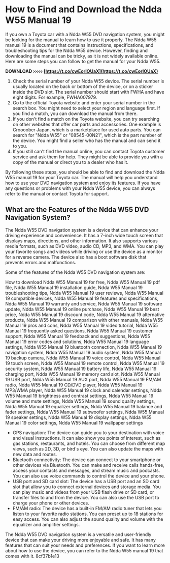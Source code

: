 
 
# How to Find and Download the Ndda W55 Manual 19
 
If you own a Toyota car with a Ndda W55 DVD navigation system, you might be looking for the manual to learn how to use it properly. The Ndda W55 manual 19 is a document that contains instructions, specifications, and troubleshooting tips for the Ndda W55 device. However, finding and downloading the manual can be tricky, as it is not widely available online. Here are some steps you can follow to get the manual for your Ndda W55.
 
**DOWNLOAD ››››› [https://t.co/cwEorIOUaX](https://t.co/cwEorIOUaX)**


 
1. Check the serial number of your Ndda W55 device. The serial number is usually located on the back or bottom of the device, or on a sticker inside the DVD slot. The serial number should start with FWHA and have eight digits. For example, FWHA007979.
2. Go to the official Toyota website and enter your serial number in the search box. You might need to select your region and language first. If you find a match, you can download the manual from there.
3. If you don't find a match on the Toyota website, you can try searching on other websites that offer car parts and accessories. One example is Croooober Japan, which is a marketplace for used auto parts. You can search for "Ndda W55" or "08545-00N21", which is the part number of the device. You might find a seller who has the manual and can send it to you.
4. If you still can't find the manual online, you can contact Toyota customer service and ask them for help. They might be able to provide you with a copy of the manual or direct you to a dealer who has it.

By following these steps, you should be able to find and download the Ndda W55 manual 19 for your Toyota car. The manual will help you understand how to use your DVD navigation system and enjoy its features. If you have any questions or problems with your Ndda W55 device, you can always refer to the manual or contact Toyota for support.
  
## What are the Features of the Ndda W55 DVD Navigation System?
 
The Ndda W55 DVD navigation system is a device that can enhance your driving experience and convenience. It has a 7-inch wide touch screen that displays maps, directions, and other information. It also supports various media formats, such as DVD video, audio CD, MP3, and WMA. You can play your favorite songs and videos while driving or use the device as a monitor for a reverse camera. The device also has a boot software disk that prevents errors and malfunctions.
 
Some of the features of the Ndda W55 DVD navigation system are:
 
How to download Ndda W55 Manual 19 for free,  Ndda W55 Manual 19 pdf file,  Ndda W55 Manual 19 installation guide,  Ndda W55 Manual 19 troubleshooting tips,  Ndda W55 Manual 19 user reviews,  Ndda W55 Manual 19 compatible devices,  Ndda W55 Manual 19 features and specifications,  Ndda W55 Manual 19 warranty and service,  Ndda W55 Manual 19 software update,  Ndda W55 Manual 19 online purchase,  Ndda W55 Manual 19 best price,  Ndda W55 Manual 19 discount code,  Ndda W55 Manual 19 alternative products,  Ndda W55 Manual 19 comparison with other manuals,  Ndda W55 Manual 19 pros and cons,  Ndda W55 Manual 19 video tutorial,  Ndda W55 Manual 19 frequently asked questions,  Ndda W55 Manual 19 customer support,  Ndda W55 Manual 19 feedback and suggestions,  Ndda W55 Manual 19 error codes and solutions,  Ndda W55 Manual 19 language settings,  Ndda W55 Manual 19 bluetooth connection,  Ndda W55 Manual 19 navigation system,  Ndda W55 Manual 19 audio system,  Ndda W55 Manual 19 backup camera,  Ndda W55 Manual 19 voice control,  Ndda W55 Manual 19 touch screen,  Ndda W55 Manual 19 remote control,  Ndda W55 Manual 19 security system,  Ndda W55 Manual 19 battery life,  Ndda W55 Manual 19 charging port,  Ndda W55 Manual 19 memory card slot,  Ndda W55 Manual 19 USB port,  Ndda W55 Manual 19 AUX port,  Ndda W55 Manual 19 FM/AM radio,  Ndda W55 Manual 19 CD/DVD player,  Ndda W55 Manual 19 MP3/WMA player,  Ndda W55 Manual 19 clock and calendar settings,  Ndda W55 Manual 19 brightness and contrast settings,  Ndda W55 Manual 19 volume and mute settings,  Ndda W55 Manual 19 sound quality settings,  Ndda W55 Manual 19 equalizer settings,  Ndda W55 Manual 19 balance and fader settings,  Ndda W55 Manual 19 subwoofer settings,  Ndda W55 Manual 19 speaker settings,  Ndda W55 Manual 19 display settings,  Ndda W55 Manual 19 color settings,  Ndda W55 Manual 19 wallpaper settings

- GPS navigation: The device can guide you to your destination with voice and visual instructions. It can also show you points of interest, such as gas stations, restaurants, and hotels. You can choose from different map views, such as 2D, 3D, or bird's eye. You can also update the maps with new data and routes.
- Bluetooth connectivity: The device can connect to your smartphone or other devices via Bluetooth. You can make and receive calls hands-free, access your contacts and messages, and stream music and podcasts. You can also use voice commands to control the device and your phone.
- USB port and SD card slot: The device has a USB port and an SD card slot that allow you to connect external devices and storage media. You can play music and videos from your USB flash drive or SD card, or transfer files to and from the device. You can also use the USB port to charge your phone or other devices.
- FM/AM radio: The device has a built-in FM/AM radio tuner that lets you listen to your favorite radio stations. You can preset up to 18 stations for easy access. You can also adjust the sound quality and volume with the equalizer and amplifier settings.

The Ndda W55 DVD navigation system is a versatile and user-friendly device that can make your driving more enjoyable and safe. It has many features that can suit your needs and preferences. If you want to learn more about how to use the device, you can refer to the Ndda W55 manual 19 that comes with it.
 8cf37b1e13
 
